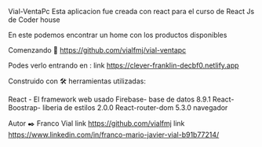Vial-VentaPc
Esta aplicacion fue creada con react para el curso de React Js de Coder house

En este podemos encontrar un home con los productos disponibles 

Comenzando 🚀
https://github.com/vialfmj/vial-ventapc

Podes verlo entrando en : link https://clever-franklin-decbf0.netlify.app

Construido con 🛠️
 herramientas utilizadas:

React - El framework web usado
Firebase- base de datos 8.9.1
React-Boostrap- liberia de estilos 2.0.0
React-router-dom 5.3.0 navegador

Autor ✒️
Franco Vial
link https://github.com/vialfmj
link https://www.linkedin.com/in/franco-mario-javier-vial-b91b77214/

